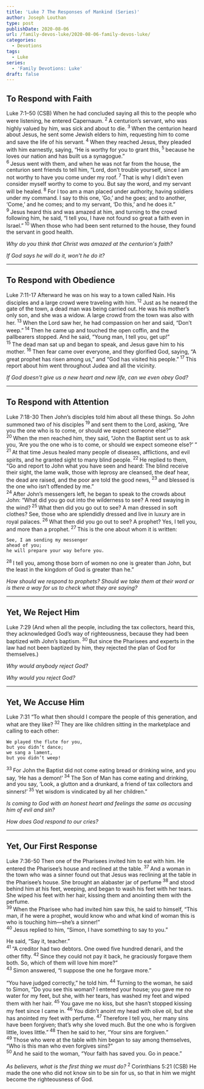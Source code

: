 ```yaml
---
title: 'Luke 7 The Responses of Mankind (Series)'
author: Joseph Louthan
type: post
publishDate: 2020-08-06
url: /family-devos-luke/2020-08-06-family-devos-luke/
categories:
  - Devotions
tags:
  - Luke
series:
  - 'Family Devotions: Luke'
draft: false
---
```


## To Respond with Faith

Luke 7:1–50 (CSB) When he had concluded saying all this to the people who were listening, he entered Capernaum.<sup> 2 </sup>A centurion’s servant, who was highly valued by him, was sick and about to die.<sup> 3 </sup>When the centurion heard about Jesus, he sent some Jewish elders to him, requesting him to come and save the life of his servant.<sup> 4 </sup>When they reached Jesus, they pleaded with him earnestly, saying, “He is worthy for you to grant this,<sup> 5 </sup>because he loves our nation and has built us a synagogue.”  
<sup>
6 </sup>Jesus went with them, and when he was not far from the house, the centurion sent friends to tell him, “Lord, don’t trouble yourself, since I am not worthy to have you come under my roof.<sup> 7 </sup>That is why I didn’t even consider myself worthy to come to you. But say the word, and my servant will be healed.<sup> 8 </sup>For I too am a man placed under authority, having soldiers under my command. I say to this one, ‘Go,’ and he goes; and to another, ‘Come,’ and he comes; and to my servant, ‘Do this,’ and he does it.”  
<sup>
9 </sup>Jesus heard this and was amazed at him, and turning to the crowd following him, he said, “I tell you, I have not found so great a faith even in Israel.”<sup> 10 </sup>When those who had been sent returned to the house, they found the servant in good health.  

*Why do you think that Christ was amazed at the centurion's faith?*

*If God says he will do it, won't he do it?*

------

## To Respond with Obedience

Luke 7:11-17 Afterward he was on his way to a town called Nain. His disciples and a large crowd were traveling with him.<sup> 12 </sup>Just as he neared the gate of the town, a dead man was being carried out. He was his mother’s only son, and she was a widow. A large crowd from the town was also with her.<sup> 13 </sup>When the Lord saw her, he had compassion on her and said, “Don’t weep.”<sup> 14 </sup>Then he came up and touched the open coffin, and the pallbearers stopped. And he said, “Young man, I tell you, get up!”  
<sup>
15 </sup>The dead man sat up and began to speak, and Jesus gave him to his mother.<sup> 16 </sup>Then fear came over everyone, and they glorified God, saying, “A great prophet has risen among us,” and “God has visited his people.”<sup> 17 </sup>This report about him went throughout Judea and all the vicinity. 

*If God doesn't give us a new heart and new life, can we even obey God?*

------

## To Respond with Attention

Luke 7:18-30 Then John’s disciples told him about all these things. So John summoned two of his disciples<sup> 19 </sup>and sent them to the Lord, asking, “Are you the one who is to come, or should we expect someone else?”  
<sup>
20 </sup>When the men reached him, they said, “John the Baptist sent us to ask you, ‘Are you the one who is to come, or should we expect someone else?’ ”  
<sup>
21 </sup>At that time Jesus healed many people of diseases, afflictions, and evil spirits, and he granted sight to many blind people.<sup> 22 </sup>He replied to them, “Go and report to John what you have seen and heard: The blind receive their sight, the lame walk, those with leprosy are cleansed, the deaf hear, the dead are raised, and the poor are told the good news,<sup> 23 </sup>and blessed is the one who isn’t offended by me.”  
<sup>
24 </sup>After John’s messengers left, he began to speak to the crowds about John: “What did you go out into the wilderness to see? A reed swaying in the wind?<sup> 25 </sup>What then did you go out to see? A man dressed in soft clothes? See, those who are splendidly dressed and live in luxury are in royal palaces.<sup> 26 </sup>What then did you go out to see? A prophet? Yes, I tell you, and more than a prophet.<sup> 27 </sup>This is the one about whom it is written:  

    ​See, I am sending my messenger
    ​ahead of you;
    ​he will prepare your way before you.
<sup>
28 </sup>I tell you, among those born of women no one is greater than John, but the least in the kingdom of God is greater than he.”  

*How should we respond to prophets? Should we take them at their word or is there a way for us to check what they are saying?*

------

## Yet, We Reject Him

Luke 7:29 (And when all the people, including the tax collectors, heard this, they acknowledged God’s way of righteousness, because they had been baptized with John’s baptism.<sup> 30 </sup>But since the Pharisees and experts in the law had not been baptized by him, they rejected the plan of God for themselves.)  

*Why would anybody reject God?*

*Why would you reject God?*

------

## Yet, We Accuse Him

Luke 7:31 “To what then should I compare the people of this generation, and what are they like?<sup> 32 </sup>They are like children sitting in the marketplace and calling to each other:  

    We played the flute for you,  
    but you didn’t dance;  
    we sang a lament,  
    but you didn’t weep!  
<sup>
33 </sup>For John the Baptist did not come eating bread or drinking wine, and you say, ‘He has a demon!’<sup> 34 </sup>The Son of Man has come eating and drinking, and you say, ‘Look, a glutton and a drunkard, a friend of tax collectors and sinners!’<sup> 35 </sup>Yet wisdom is vindicated by all her children.”  

*Is coming to God with an honest heart and feelings the same as accusing him of evil and sin?*

*How does God respond to our cries?*

------

## Yet, Our First Response

Luke 7:36-50 Then one of the Pharisees invited him to eat with him. He entered the Pharisee’s house and reclined at the table.<sup> 37 </sup>And a woman in the town who was a sinner found out that Jesus was reclining at the table in the Pharisee’s house. She brought an alabaster jar of perfume<sup> 38 </sup>and stood behind him at his feet, weeping, and began to wash his feet with her tears. She wiped his feet with her hair, kissing them and anointing them with the perfume.  
<sup>
39 </sup>When the Pharisee who had invited him saw this, he said to himself, “This man, if he were a prophet, would know who and what kind of woman this is who is touching him—she’s a sinner!”  
<sup>
40 </sup>Jesus replied to him, “Simon, I have something to say to you.”  

He said, “Say it, teacher.”  
<sup>
41 </sup>“A creditor had two debtors. One owed five hundred denarii, and the other fifty.<sup> 42 </sup>Since they could not pay it back, he graciously forgave them both. So, which of them will love him more?”  
<sup>
43 </sup>Simon answered, “I suppose the one he forgave more.”  

“You have judged correctly,” he told him.<sup> 44 </sup>Turning to the woman, he said to Simon, “Do you see this woman? I entered your house; you gave me no water for my feet, but she, with her tears, has washed my feet and wiped them with her hair.<sup> 45 </sup>You gave me no kiss, but she hasn’t stopped kissing my feet since I came in.<sup> 46 </sup>You didn’t anoint my head with olive oil, but she has anointed my feet with perfume.<sup> 47 </sup>Therefore I tell you, her many sins have been forgiven; that’s why she loved much. But the one who is forgiven little, loves little.”<sup> 48 </sup>Then he said to her, “Your sins are forgiven.”  
<sup>
49 </sup>Those who were at the table with him began to say among themselves, “Who is this man who even forgives sins?”  
<sup>
50 </sup>And he said to the woman, “Your faith has saved you. Go in peace.” 

*As believers, what is the first thing we must do?*
<sup>
2 </sup>Corinthians 5:21 (CSB)  He made the one who did not know sin to be sin for us, so that in him we might become the righteousness of God.
